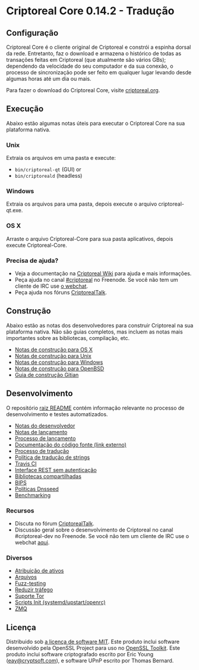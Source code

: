 Criptoreal Core 0.14.2 - Tradução
=====================

Configuração
---------------------
Criptoreal Core é o cliente original de Criptoreal e constrói a espinha dorsal da rede. Entretanto, faz o download e armazena o histórico de todas as transações feitas em Criptoreal (que atualmente são vários GBs); dependendo da velocidade do seu computador e da sua conexão, o processo de sincronização pode ser feito em qualquer lugar levando desde algumas horas até um dia ou mais.

Para fazer o download do Criptoreal Core, visite [criptoreal.org](https://criptoreal.org).

Execução
---------------------
Abaixo estão algumas notas úteis para executar o Criptoreal Core na sua plataforma nativa.

### Unix

Extraia os arquivos em uma pasta e execute:

- `bin/criptoreal-qt` (GUI) or
- `bin/criptoreald` (headless)

### Windows

Extraia os arquivos para uma pasta, depois execute o arquivo criptoreal-qt.exe.

### OS X

Arraste o arquivo Criptoreal-Core para sua pasta aplicativos, depois execute Criptoreal-Core.

### Precisa de ajuda?

* Veja a documentação na [Criptoreal Wiki](https://criptoreal.info/)
para ajuda e mais informações.
* Peça ajuda no canal [#criptoreal](http://webchat.freenode.net?channels=criptoreal) no Freenode. Se você não tem um cliente de IRC use [o webchat](http://webchat.freenode.net?channels=criptoreal).
* Peça ajuda nos fóruns [CriptorealTalk](https://criptorealtalk.io/).

Construção
---------------------
Abaixo estão as notas dos desenvolvedores para construir Criptoreal na sua plataforma nativa. Não são guias completos, mas incluem as notas mais importantes sobre as bibliotecas, compilação, etc.

- [Notas de construção para OS X](build-osx.md)
- [Notas de construção para Unix](build-unix.md)
- [Notas de construção para Windows](build-windows.md)
- [Notas de construcão para OpenBSD](build-openbsd.md)
- [Guia de construção Gitian](gitian-building.md)

Desenvolvimento
---------------------
O repositório [raiz README](/README.md) contém informação relevante no processo de desenvolvimento e testes automatizados.

- [Notas do desenvolvedor](developer-notes.md)
- [Notas de lançamento](release-notes.md)
- [Processo de lançamento](release-process.md)
- [Documentação do código fonte (link externo)](https://dev.visucore.com/criptoreal/doxygen/)
- [Processo de tradução](translation_process.md)
- [Política de tradução de strings](translation_strings_policy.md)
- [Travis CI](travis-ci.md)
- [Interface REST sem autenticação](REST-interface.md)
- [Bibliotecas compartilhadas](shared-libraries.md)
- [BIPS](bips.md)
- [Políticas Dnsseed](dnsseed-policy.md)
- [Benchmarking](benchmarking.md)

### Recursos
* Discuta no fórum [CriptorealTalk](https://criptorealtalk.io/).
* Discussão geral sobre o desenvolvimento de Criptoreal no canal #criptoreal-dev no Freenode. Se você não tem um cliente de IRC use o webchat [aqui](http://webchat.freenode.net/?channels=criptoreal-dev).

### Diversos
- [Atribuição de ativos](assets-attribution.md)
- [Arquivos](files.md)
- [Fuzz-testing](fuzzing.md)
- [Reduzir tráfego](reduce-traffic.md)
- [Suporte Tor](tor.md)
- [Scripts Init (systemd/upstart/openrc)](init.md)
- [ZMQ](zmq.md)

Licença
---------------------
Distribuido sob [a licença de software MIT](/COPYING).
Este produto inclui software desenvolvido pela OpenSSL Project para uso no [OpenSSL Toolkit](https://www.openssl.org/). Este produto inclui software criptografado escrito por Eric Young ([eay@cryptsoft.com](mailto:eay@cryptsoft.com)), e software UPnP escrito por Thomas Bernard.
